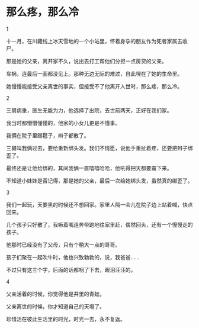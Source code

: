 # 那么疼，那么冷

1

十一月，在川藏线上冰天雪地的一个小站里，怀着身孕的朋友作为死者家属去收尸。

那是她的父亲，离开家不久，说出去打工帮他们分担一点房贷的父亲。

车祸，连最后一面都没见上。那种无边无际的难过，自此埋在了她的生命里。

她慢慢能接受父亲离世的事实，但接受不了他离开人世时，那么疼，那么冷。

2

三舅病重，医生无能为力，他选择了出院，去世前两天，正好在我们家。

我当时都懵懵懂懂的，他家的小女儿更是不懂事。

我俩在院子里踢毽子，辫子都散了。

三舅叫我俩过去，要给重新绑头发。我们不情愿，说他手重扯着疼，还要把辫子绑歪了。

最终还是让他给绑的，其间我俩一直嘻嘻哈哈，他吼得把天都要震下来。

不知道小妹妹是否记得，那是她的父亲，最后一次给她绑头发，虽然真的绑歪了。

3

我们一起玩，天要黑的时候还不想回家。家里人隔一会儿在院子边上站着喊，快点回来。

几个孩子只好散了，我噘着嘴连奔带跑地往家里赶，偶然回头，还有一个慢慢走的孩子。

他那时已经没有了父母，只有个稍大一点的哥哥。

孩子们聚在一起吹牛时，他也兴致勃勃的，说，我爸爸……

不过只有这三个字，后面的话都咽了下去，眼泪汪汪的。

4

父亲活着的时候，你觉得他是井里的青蛙。

父亲离世的时候，你才知道自己的天塌了。

珍惜活在彼此生活里的时光，时光一去，永不复返。